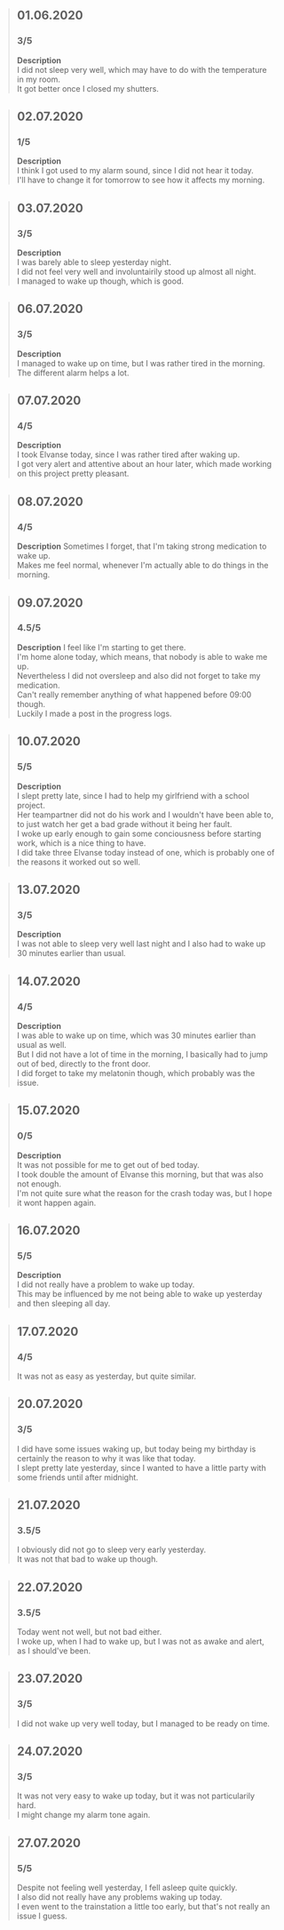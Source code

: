 > ## 01.06.2020  
> ### 3/5  
> **Description**  
> I did not sleep very well, which may have to do with the temperature in my room.  
> It got better once I closed my shutters.  
  
> ## 02.07.2020  
> ### 1/5  
> **Description**  
> I think I got used to my alarm sound, since I did not hear it today.  
> I'll have to change it for tomorrow to see how it affects my morning.  
  
> ## 03.07.2020  
> ### 3/5  
> **Description**  
> I was barely able to sleep yesterday night.  
> I did not feel very well and involuntairily stood up almost all night.  
> I managed to wake up though, which is good.  
  
> ## 06.07.2020  
> ### 3/5  
> **Description**  
> I managed to wake up on time, but I was rather tired in the morning.  
> The different alarm helps a lot.  
  
> ## 07.07.2020  
> ### 4/5  
> **Description**  
> I took Elvanse today, since I was rather tired after waking up.  
> I got very alert and attentive about an hour later, which made working on this project pretty pleasant.  
  
> ## 08.07.2020
> ### 4/5
> **Description**
> Sometimes I forget, that I'm taking strong medication to wake up.  
> Makes me feel normal, whenever I'm actually able to do things in the morning.  
  
> ## 09.07.2020
> ### 4.5/5
> **Description**
> I feel like I'm starting to get there.  
> I'm home alone today, which means, that nobody is able to wake me up.  
> Nevertheless I did not oversleep and also did not forget to take my medication.  
> Can't really remember anything of what happened before 09:00 though.  
> Luckily I made a post in the progress logs.  
  
> ## 10.07.2020  
> ### 5/5  
> **Description**  
> I slept pretty late, since I had to help my girlfriend with a school project.  
> Her teampartner did not do his work and I wouldn't have been able to, to just watch her get a bad grade without it being her fault.  
> I woke up early enough to gain some conciousness before starting work, which is a nice thing to have.  
> I did take three Elvanse today instead of one, which is probably one of the reasons it worked out so well.  
  
> ## 13.07.2020
> ### 3/5  
> **Description**  
> I was not able to sleep very well last night and I also had to wake up 30 minutes earlier than usual.  
  
> ## 14.07.2020  
> ### 4/5  
> **Description**  
> I was able to wake up on time, which was 30 minutes earlier than usual as well.  
> But I did not have a lot of time in the morning, I basically had to jump out of bed, directly to the front door.  
> I did forget to take my melatonin though, which probably was the issue.  
  
> ## 15.07.2020  
> ### 0/5  
> **Description**  
> It was not possible for me to get out of bed today.  
> I took double the amount of Elvanse this morning, but that was also not enough.  
> I'm not quite sure what the reason for the crash today was, but I hope it wont happen again.  
  
> ## 16.07.2020  
> ### 5/5  
> **Description**  
> I did not really have a problem to wake up today.  
> This may be influenced by me not being able to wake up yesterday and then sleeping all day.  
  
> ## 17.07.2020  
> ### 4/5  
> It was not as easy as yesterday, but quite similar.  
  
> ## 20.07.2020  
> ### 3/5  
> I did have some issues waking up, but today being my birthday is certainly the reason to why it was like that today.  
> I slept pretty late yesterday, since I wanted to have a little party with some friends until after midnight.  
  
> ## 21.07.2020  
> ### 3.5/5  
> I obviously did not go to sleep very early yesterday.  
> It was not that bad to wake up though.  
  
> ## 22.07.2020  
> ### 3.5/5  
> Today went not well, but not bad either.  
> I woke up, when I had to wake up, but I was not as awake and alert, as I should've been.  
  
> ## 23.07.2020  
> ### 3/5  
> I did not wake up very well today, but I managed to be ready on time.  
  
> ## 24.07.2020  
> ### 3/5  
> It was not very easy to wake up today, but it was not particularily hard.  
> I might change my alarm tone again.  
  
> ## 27.07.2020  
> ### 5/5  
> Despite not feeling well yesterday, I fell asleep quite quickly.  
> I also did not really have any problems waking up today.  
> I even went to the trainstation a little too early, but that's not really an issue I guess.